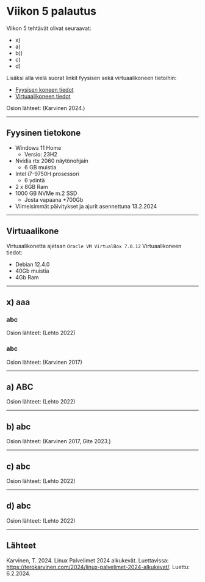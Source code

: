 # Viikon 5 palautus

Viikon 5 tehtävät olivat seuraavat:

- x)[]()
- a)[]()
- b)[]())
- c)[]()
- d)[]()

Lisäksi alla vielä suorat linkit fyysisen sekä virtuaalikoneen tietoihin:

- [ Fyysisen koneen tiedot]()
- [ Virtuaalikoneen tiedot]()

Osion lähteet: (Karvinen 2024.)

---

## Fyysinen tietokone

- Windows 11 Home
  - Versio: 23H2
- Nvidia rtx 2060 näytönohjain
  - 6 GB muistia
- Intel i7-9750H prosessori
  - 6 ydintä
- 2 x 8GB Ram
- 1000 GB NVMe m.2 SSD
  - Josta vapaana +700Gb
- Viimeisimmät päivitykset ja ajurit asennettuna 13.2.2024

---

## Virtuaalikone

Virtuaalikonetta ajetaan `Oracle VM VirtualBox 7.0.12`
Virtuaalikoneen tiedot:

- Debian 12.4.0
- 40Gb muistia
- 4Gb Ram

---


## x) aaa

### abc


Osion lähteet: (Lehto 2022)

### abc

Osion lähteet: (Karvinen 2017)

---

## a) ABC



Osion lähteet: (Lehto 2022)

---

## b) abc


Osion lähteet: (Karvinen 2017, Gite 2023.)

---

## c) abc


Osion lähteet: (Lehto 2022)

---

## d) abc



Osion lähteet: (Lehto 2022)

---

## Lähteet

Karvinen, T. 2024. Linux Palvelimet 2024 alkukevät. Luettavissa: https://terokarvinen.com/2024/linux-palvelimet-2024-alkukevat/. Luettu: 6.2.2024.
